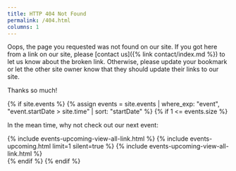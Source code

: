 ```yaml
---
title: HTTP 404 Not Found
permalink: /404.html
columns: 1
---
```


Oops, the page you requested was not found on our site. If you got here from a link on our site, please [contact us]({% link contact/index.md %}) to let us know about the broken link. Otherwise, please update your bookmark or let the other site owner know that they should update their links to our site.

Thanks so much!

{% if site.events %}
{% assign events = site.events | where_exp: "event", "event.startDate > site.time" | sort: "startDate" %}
{% if 1 <= events.size %}

In the mean time, why not check out our next event:

<section>
    {% include events-upcoming-view-all-link.html %}
    {% include events-upcoming.html limit=1 silent=true %}
    {% include events-upcoming-view-all-link.html %}
</section>
{% endif %}
{% endif %}

